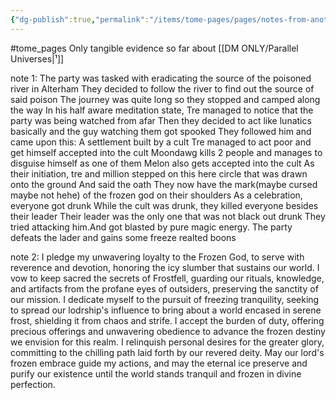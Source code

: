 ```yaml
---
{"dg-publish":true,"permalink":"/items/tome-pages/pages/notes-from-another-version/"}
---
```


#tome_pages
Only tangible evidence so far about [[DM ONLY/Parallel Universes\|¹]]

note 1:
The party was tasked with eradicating the source of the poisoned river in Alterham
They decided to follow the river to find out the source of said poison
The journey was quite long so they stopped and camped along the way
In his half aware meditation state, Tre managed to notice that the party was being watched from afar
Then they decided to act like lunatics basically and the guy watching them got spooked
They followed him and came upon this:
A settlement built by a cult
Tre managed to act poor and get himself accepted into the cult
Moondawg kills 2 people and manages to disguise himself as one of them
Melon also gets accepted into the cult
As their initiation, tre and million  stepped on this here circle that was drawn onto the ground
And said the oath
They now have the mark(maybe cursed maybe not hehe) of the frozen god on their shoulders
As a celebration, everyone got drunk
While the cult was drunk, they killed everyone besides their leader
Their leader was the only one that was not black out drunk
They tried attacking him.And got blasted by pure magic energy.
The party defeats the lader and gains some freeze realted boons

note 2: 
I pledge my unwavering loyalty to the Frozen God, to serve with reverence and devotion, honoring the icy slumber that sustains our world. I vow to keep sacred the secrets of Frostfell, guarding our rituals, knowledge, and artifacts from the profane eyes of outsiders, preserving the sanctity of our mission. I dedicate myself to the pursuit of freezing tranquility, seeking to spread our lodrship's influence to bring about a world encased in serene frost, shielding it from chaos and strife. I accept the burden of duty, offering precious offerings and unwavering obedience to advance the frozen destiny we envision for this realm. I relinquish personal desires for the greater glory, committing to the chilling path laid forth by our revered deity. May our lord's frozen embrace guide my actions, and may the eternal ice preserve and purify our existence until the world stands tranquil and frozen in divine perfection.